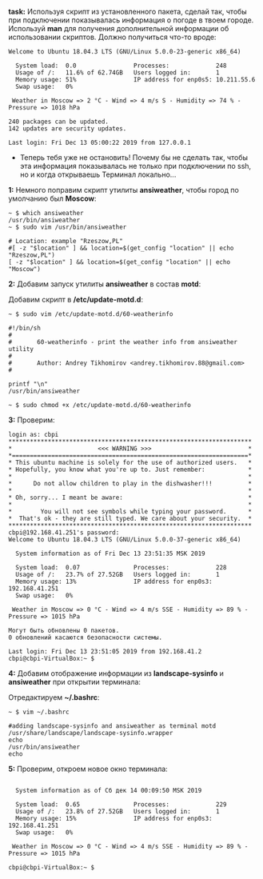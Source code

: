**task:**
Используя скрипт из установленного пакета, сделай так, чтобы при подключении показывалась информация о погоде в твоем городе. Используй **man** для получения дополнительной информации об использовании скриптов. Должно получиться что-то вроде:

```
Welcome to Ubuntu 18.04.3 LTS (GNU/Linux 5.0.0-23-generic x86_64)

  System load:  0.0                Processes:             248
  Usage of /:   11.6% of 62.74GB   Users logged in:       1
  Memory usage: 51%                IP address for enp0s5: 10.211.55.6
  Swap usage:   0%

 Weather in Moscow => 2 °C - Wind => 4 m/s S - Humidity => 74 % - Pressure => 1018 hPa

240 packages can be updated.
142 updates are security updates.

Last login: Fri Dec 13 05:00:22 2019 from 127.0.0.1
```

- Теперь тебя уже не остановить! Почему бы не сделать так, чтобы эта информация показывалась не только при подключении по ssh, но и когда открываешь Терминал локально...

**1:**
Немного поправим скрипт утилиты **ansiweather**, чтобы город по умолчанию был **Moscow**:

```ShellSession
~ $ which ansiweather 
/usr/bin/ansiweather
~ $ sudo vim /usr/bin/ansiweather
```

```vim
# Location: example "Rzeszow,PL"
#[ -z "$location" ] && location=$(get_config "location" || echo "Rzeszow,PL")
[ -z "$location" ] && location=$(get_config "location" || echo "Moscow")
```

**2:**
Добавим запуск утилиты **ansiweather** в состав **motd**:

Добавим скрипт в **/etc/update-motd.d**:

```ShellSession
~ $ sudo vim /etc/update-motd.d/60-weatherinfo
```

```vim
#!/bin/sh
#
#       60-weatherinfo - print the weather info from ansiweather utility
#
#       Author: Andrey Tikhomirov <andrey.tikhomirov.88@gmail.com>
#

printf "\n"
/usr/bin/ansiweather
```

```ShellSession
~ $ sudo chmod +x /etc/update-motd.d/60-weatherinfo
```

**3:**
Проверим:

```Console
login as: cbpi
********************************************************************
*                        <<< WARNING >>>                           *
*==================================================================*
* This ubuntu machine is solely for the use of authorized users.   *
* Hopefully, you know what you're up to. Just remember:            *
*                                                                  *
*      Do not allow children to play in the dishwasher!!!          *
*                                                                  *
* Oh, sorry... I meant be aware:                                   *
*                                                                  *
*        You will not see symbols while typing your password.      *
*  That's ok - they are still typed. We care about your security.  *
********************************************************************
cbpi@192.168.41.251's password:
Welcome to Ubuntu 18.04.3 LTS (GNU/Linux 5.0.0-37-generic x86_64)

  System information as of Fri Dec 13 23:51:35 MSK 2019

  System load:  0.07               Processes:             228
  Usage of /:   23.7% of 27.52GB   Users logged in:       1
  Memory usage: 13%                IP address for enp0s3: 192.168.41.251
  Swap usage:   0%

 Weather in Moscow => 0 °C - Wind => 4 m/s SSE - Humidity => 89 % - Pressure => 1015 hPa

Могут быть обновлены 0 пакетов.
0 обновлений касаются безопасности системы.

Last login: Fri Dec 13 23:51:05 2019 from 192.168.41.2
cbpi@cbpi-VirtualBox:~ $
```

**4:**
Добавим отображение информации из **landscape-sysinfo** и **ansiweather** при открытии терминала:

Отредактируем **~/.bashrc**:

```ShellSession
~ $ vim ~/.bashrc
```

```vim
#adding landscape-sysinfo and ansiweather as terminal motd
/usr/share/landscape/landscape-sysinfo.wrapper
echo
/usr/bin/ansiweather
echo
```

**5:**
Проверим, откроем новое окно терминала:

```ShellSession

  System information as of Сб дек 14 00:09:50 MSK 2019

  System load:  0.65               Processes:             229
  Usage of /:   23.8% of 27.52GB   Users logged in:       1
  Memory usage: 15%                IP address for enp0s3: 192.168.41.251
  Swap usage:   0%

 Weather in Moscow => 0 °C - Wind => 4 m/s SSE - Humidity => 89 % - Pressure => 1015 hPa 

cbpi@cbpi-VirtualBox:~ $ 
```
